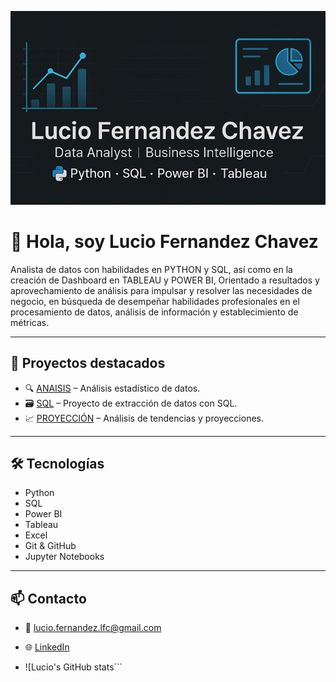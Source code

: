 <p align="center">
  <img src="https://raw.githubusercontent.com/lucio044/lucio044/main/banner3.png" alt="Lucio Fernandez Chavez Banner">
</p>

# 👋 Hola, soy Lucio Fernandez Chavez

Analista de datos con habilidades en PYTHON y SQL, así como en la creación de Dashboard en TABLEAU y POWER BI, Orientado a resultados y aprovechamiento de análisis para impulsar y resolver las necesidades de negocio, en búsqueda de desempeñar habilidades profesionales en el procesamiento de datos, análisis de información y establecimiento de métricas.


---

## 🚀 Proyectos destacados

- 🔍 [ANAISIS](https://github.com/lucio044/ANALISIS-ESTADISCO.git) – Análisis estadístico de datos.
- 🗃️ [SQL](https://github.com/lucio044/PROYECTO-DE-ESTRACCION-DE-DATOS-CON-SQL.git) – Proyecto de extracción de datos con SQL.
- 📈 [PROYECCIÓN](https://github.com/lucio044/PROYECTO-TENDENCIAS.git) – Análisis de tendencias y proyecciones.

---

## 🛠️ Tecnologías

- Python  
- SQL  
- Power BI  
- Tableau  
- Excel  
- Git & GitHub
- Jupyter Notebooks


---

## 📫 Contacto

- 📧 lucio.fernandez.lfc@gmail.com  
- 🌐 [LinkedIn](https://www.linkedin.com/in/lucio-fernandez-chavez)



- ![Lucio's GitHub stats```
